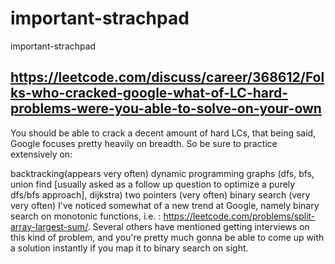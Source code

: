 # important-strachpad
important-strachpad


## https://leetcode.com/discuss/career/368612/Folks-who-cracked-google-what-of-LC-hard-problems-were-you-able-to-solve-on-your-own
>> 
You should be able to crack a decent amount of hard LCs, that being said, Google focuses pretty heavily on breadth.
So be sure to practice extensively on:

backtracking(appears very often)
dynamic programming
graphs (dfs, bfs, union find [usually asked as a follow up question to optimize a purely dfs/bfs approach], dijkstra)
two pointers (very often)
binary search (very very often)
I've noticed somewhat of a new trend at Google, namely binary search on monotonic functions, i.e. : https://leetcode.com/problems/split-array-largest-sum/.
Several others have mentioned getting interviews on this kind of problem, and you're pretty much gonna be able to come up with a solution instantly if you map it to binary search on sight.
